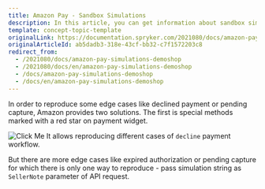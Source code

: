 ```yaml
---
title: Amazon Pay - Sandbox Simulations
description: In this article, you can get information about sandbox simulations for the Amazon Pay module in Spryker Legacy Demoshop.
template: concept-topic-template
originalLink: https://documentation.spryker.com/2021080/docs/amazon-pay-simulations-demoshop
originalArticleId: ab5dadb3-318e-43cf-bb32-c7f1572203c8
redirect_from:
  - /2021080/docs/amazon-pay-simulations-demoshop
  - /2021080/docs/en/amazon-pay-simulations-demoshop
  - /docs/amazon-pay-simulations-demoshop
  - /docs/en/amazon-pay-simulations-demoshop
---
```


In order to reproduce some edge cases like declined payment or pending capture, Amazon provides two solutions. The first is special methods marked with a red star on payment widget.

![Click Me](https://spryker.s3.eu-central-1.amazonaws.com/docs/Technology+Partners/Payment+Partners/Amazon+Pay/amazon_payment_widget.png)
It allows reproducing different cases of `decline` payment workflow.

But there are more edge cases like expired authorization or pending capture for which there is only one way to reproduce - pass simulation string as `SellerNote` parameter of API request.

